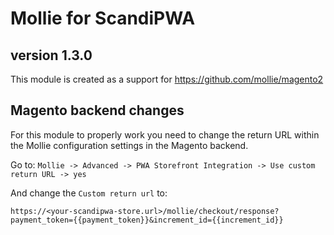 # Mollie for ScandiPWA
## version 1.3.0

This module is created as a support for https://github.com/mollie/magento2

## Magento backend changes

For this module to properly work you need to change the return URL within the Mollie configuration settings in the Magento backend.

Go to: `Mollie -> Advanced -> PWA Storefront Integration -> Use custom return URL -> yes`

And change the `Custom return url` to:

```
https://<your-scandipwa-store.url>/mollie/checkout/response?payment_token={{payment_token}}&increment_id={{increment_id}}
```
